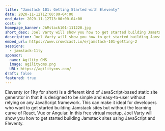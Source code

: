 ```yaml
---
title: "Jamstack 101: Getting Started with Eleventy"
date: 2020-11-12T12:00:00-04:00
end_date: 2020-11-12T13:00:00-04:00
cost: 0
homepage_banner: JAMstack101-111220.jpg
short_desc: Joel Varty will show you how to get started building Jamstack sites using JavaScript and Eleventy.
description: Joel Varty will show you how to get started building Jamstack sites using JavaScript and Eleventy.
embed_url: https://www.crowdcast.io/e/jamstack-101-getting-2
sessions:
  - jamstack-11ty
sponsor:
  name: Agility CMS
  image: agilitycms.png
  URL: https://agilitycms.com/
draft: false
featured: true
---
```


Eleventy (or 11ty for short) is a different kind of JavaScript-based static site generator in that it is designed to be simple and easy-to-user without relying on any JavaScript framework. This can make it ideal for developers who want to get started building Jamstack sites but without the learning curve of React, Vue or Angular. In this free virtual meetup, Joel Varty will show you how to get started building Jamstack sites using JavaScript and Eleventy.
